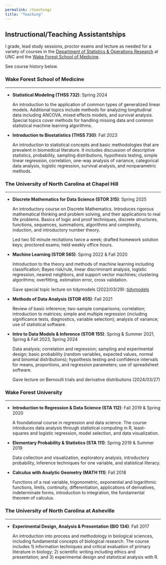 ```yaml
---
permalink: /teaching/
title: "Teaching"
---
```


## Instructional/Teaching Assistantships

I grade, lead study sessions, proctor exams and lecture as needed for a variety of courses in the [Department of Statistics & Operations Research](https://stor.unc.edu/) at UNC and the [Wake Forest School of Medicine](https://school.wakehealth.edu/departments/biostatistics-and-data-science). 

See course history below.

### Wake Forest School of Medicine

---

- **Statistical Modeling (THSS 732)**: Spring 2024

  An introduction to the application of common types of generalized linear models. Additional topics include methods for analyzing longitudinal data including ANCOVA, mixed effects models, and survival analysis. Special topics cover methods for handling missing data and common statistical machine learning algorithms. 


- **Introduction to Biostatistics (THSS 730)**: Fall 2023

  An introduction to statistical concepts and basic methodologies that are prevalent in biomedical literature. It includes discussion of descriptive statistics, probability, sampling distributions, hypothesis testing, simple linear regression, correlation, one-way analysis of variance, categorical data analysis, logistic regression, survival analysis, and nonparametric methods.

### The University of North Carolina at Chapel Hill

---

- **Discrete Mathematics for Data Science (STOR 315)**: Spring 2025

  An introductory course on Discrete Mathematics. Introduces rigorous mathematical thinking and problem solving, and their applications to real life problems. Basics of logic and proof techniques, discrete structures, functions, sequences, summations, algorithms and complexity, induction, and introductory number theory.

  Led two 50 minute recitations twice a week; drafted homework solution keys; proctored exams; held weekly office hours.

- **Machine Learning (STOR 565)**: Spring 2022 & Fall 2020
  
  Introduction to the theory and methods of machine learning including classification; Bayes risk/rule, linear discriminant analysis, logistic regression, nearest neighbors, and support vector machines; clustering algorithms; overfitting, estimation error, cross validation.

  Gave special topic lecture on tidymodels (2022/03/29): [tidymodels](/images/lectures/presentation.html)
    
- **Methods of Data Analysis (STOR 455)**: Fall 2021

  Review of basic inference; two-sample comparisons; correlation; introduction to matrices; simple and multiple regression (including significance tests, diagnostics, variable selection); analysis of variance; use of statistical software.
   
- **Intro to Data Models & Inference (STOR 155)**: Spring & Summer 2021, Spring & Fall 2023, Spring 2024

  Data analysis; correlation and regression; sampling and experimental design; basic probability (random variables, expected values, normal and binomial distributions); hypothesis testing and confidence intervals for means, proportions, and regression parameters; use of spreadsheet software.

  Gave lecture on Bernoulli trials and derivative distributions (2024/03/27)

### Wake Forest University

---

- **Introduction to Regression & Data Science (STA 112)**: Fall 2019 & Spring 2020

  A foundational course in regression and data science. The course introduces data analysis through statistical computing in R, least-squares and logistic regression, model selection, and data visualization.

- **Elementary Probability & Statistics (STA 111)**: Spring 2019 & Summer 2019

  Data collection and visualization, exploratory analysis, introductory probability, inference techniques for one variable, and statistical literacy.

- **Calculus with Analytic Geometry (MATH 111)**: Fall 2018

  Functions of a real variable, trigonometric, exponential and logarithmic functions, limits, continuity, differentiation, applications of derivatives, indeterminate forms, introduction to integration, the fundamental theorem of calculus.

### The University of North Carolina at Asheville

---

- **Experimental Design, Analysis & Presentation (BIO 134)**: Fall 2017


  An introduction into process and methodology in biological sciences, including
fundamental concepts of biological research. The course includes 1) information
techniques and critical evaluation of primary literature in biology; 2) scientific writing
including ethics and presentation; and 3) experimental design and statistical analysis with R.
